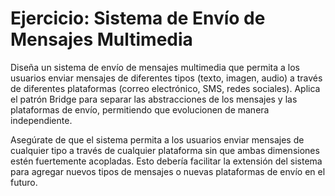 # Ejercicio: Sistema de Envío de Mensajes Multimedia

Diseña un sistema de envío de mensajes multimedia que permita a los usuarios enviar mensajes de diferentes tipos (texto, imagen, audio) a través de diferentes plataformas (correo electrónico, SMS, redes sociales). Aplica el patrón Bridge para separar las abstracciones de los mensajes y las plataformas de envío, permitiendo que evolucionen de manera independiente.

Asegúrate de que el sistema permita a los usuarios enviar mensajes de cualquier tipo a través de cualquier plataforma sin que ambas dimensiones estén fuertemente acopladas. Esto debería facilitar la extensión del sistema para agregar nuevos tipos de mensajes o nuevas plataformas de envío en el futuro.